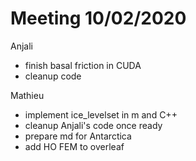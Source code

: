 # Meeting 10/02/2020

Anjali 
- finish basal friction in CUDA
- cleanup code

Mathieu
- implement ice_levelset in m and C++
- cleanup Anjali's code once ready
- prepare md for Antarctica
- add HO FEM to overleaf
